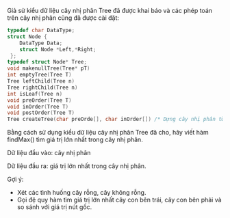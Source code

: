 Giả sử kiểu dữ liệu cây nhị phân Tree đã được khai báo và các phép toán trên cây nhị phân cũng đã được cài đặt:
```c
typedef char DataType;
struct Node {
    DataType Data;
    struct Node *Left,*Right;
 };
typedef struct Node* Tree;
void makenullTree(Tree* pT) 
int emptyTree(Tree T)
Tree leftChild(Tree n)
Tree rightChild(Tree n)
int isLeaf(Tree n)
void preOrder(Tree T)
void inOrder(Tree T)
void postOrder(Tree T)
Tree createTree(char preOrde[], char inOrder[]) /* Dựng cây nhị phân từ các biểu thức tiền tự và trung tự */
```
Bằng cách sử dụng kiểu dữ liệu cây nhị phân Tree đã cho, hãy viết hàm findMax() tìm giá trị lớn nhất trong cây nhị phân.

Dữ liệu đầu vào: cây nhị phân

Dữ liệu đầu ra: giá trị lớn nhất trong cây nhị phân.

Gợi ý:
- Xét các tình huống cây rỗng, cây không rỗng.
- Gọi đệ quy hàm tìm giá trị lớn nhất cây con bên trái, cây con bên phải và so sánh với giá trị nút gốc. 
